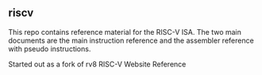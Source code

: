 ## riscv

This repo contains reference material for the RISC-V ISA. The two main documents are the main instruction reference and the assembler reference with pseudo instructions.

Started out as a fork of rv8 RISC-V Website Reference
